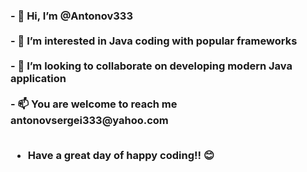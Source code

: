 <h3>- 👋 Hi, I’m @Antonov333 <br> <br>
- 👀 I’m interested in Java coding with popular frameworks <br> <br>
- 💞️ I’m looking to collaborate on developing modern Java application <br> <br>
- 📫 You are welcome to reach me antonovsergei333@yahoo.com <br> <br>

- Have a great day of happy coding!! 😊</h3>

<!---
Antonov333/Antonov333 is a ✨ special ✨ repository because its `README.md` (this file) appears on your GitHub profile.
You can click the Preview link to take a look at your changes.
--->
